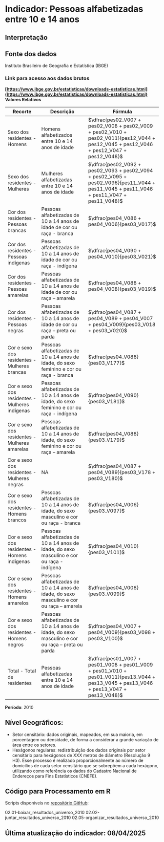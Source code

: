 # Indicador: Pessoas alfabetizadas entre 10 e 14 anos

## Interpretação


## Fonte dos dados
Instituto Brasileiro de Geografia e Estatística (IBGE)

### Link para acesso aos dados brutos
**[https://www.ibge.gov.br/estatisticas/downloads-estatisticas.html](https://www.ibge.gov.br/estatisticas/downloads-estatisticas.html)**
**Valores Relativos**

|Recorte|Descrição  |Fórmula
|--|--|--|
|Sexo dos residentes - Homens|Homens alfabetizados entre 10 e 14 anos de idade|$\dfrac{pes02_V007 + pes02_V008 + pes02_V009 + pes02_V010 + pes02_V011}{pes12_V044 + pes12_V045 + pes12_V046 + pes12_V047 + pes12_V048}$|
|Sexo dos residentes - Mulheres|Mulheres alfabetizadas entre 10 e 14 anos de idade|$\dfrac{pes02_V092 + pes02_V093 + pes02_V094 + pes02_V095 + pes02_V096}{pes11_V044 + pes11_V045 + pes11_V046 + pes11_V047 + pes11_V048}$|
|Cor dos residentes - Pessoas brancas|Pessoas alfabetizadas de 10 a 14 anos de idade de cor ou raça - branca|$\dfrac{pes04_V086 + pes04_V006}{pes03_V017}$|
|Cor dos residentes - Pessoas indígenas|Pessoas alfabetizadas de 10 a 14 anos de idade de cor ou raça - indígena|$\dfrac{pes04_V090 + pes04_V010}{pes03_V021}$|
|Cor dos residentes - Pessoas amarelas|Pessoas alfabetizadas de 10 a 14 anos de idade de cor ou raça – amarela|$\dfrac{pes04_V088 + pes04_V008}{pes03_V019}$|
|Cor dos residentes - Pessoas negras|Pessoas alfabetizadas de 10 a 14 anos de idade de cor ou raça – preta ou parda|$\dfrac{pes04_V087 + pes04_V089 + pes04_V007 + pes04_V009}{pes03_V018 + pes03_V020}$|
|Cor e sexo dos residentes - Mulheres brancas|Pessoas alfabetizadas de 10 a 14 anos de idade, do sexo feminino e cor ou raça - branca|$\dfrac{pes04_V086}{pes03_V177}$|
|Cor e sexo dos residentes - Mulheres indígenas|Pessoas alfabetizadas de 10 a 14 anos de idade, do sexo feminino e cor ou raça - indígena|$\dfrac{pes04_V090}{pes03_V181}$|
|Cor e sexo dos residentes - Mulheres amarelas|Pessoas alfabetizadas de 10 a 14 anos de idade, do sexo feminino e cor ou raça – amarela|$\dfrac{pes04_V088}{pes03_V179}$|
|Cor e sexo dos residentes - Mulheres negras|NA|$\dfrac{pes04_V087 + pes04_V089}{pes03_V178 + pes03_V180}$|
|Cor e sexo dos residentes - Homens brancos|Pessoas alfabetizadas de 10 a 14 anos de idade, do sexo masculino e cor ou raça - branca|$\dfrac{pes04_V006}{pes03_V097}$|
|Cor e sexo dos residentes - Homens indígenas|Pessoas alfabetizadas de 10 a 14 anos de idade, do sexo masculino e cor ou raça - indígena|$\dfrac{pes04_V010}{pes03_V101}$|
|Cor e sexo dos residentes - Homens amarelos|Pessoas alfabetizadas de 10 a 14 anos de idade, do sexo masculino e cor ou raça – amarela|$\dfrac{pes04_V008}{pes03_V099}$|
|Cor e sexo dos residentes - Homens negros|Pessoas alfabetizadas de 10 a 14 anos de idade, do sexo masculino e cor ou raça – preta ou parda|$\dfrac{pes04_V007 + pes04_V009}{pes03_V098 + pes03_V100}$|
|Total - Total de residentes|Pessoas alfabetizadas entre 10 e 14 anos de idade|$\dfrac{pes01_V007 + pes01_V008 + pes01_V009 + pes01_V010 + pes01_V011}{pes13_V044 + pes13_V045 + pes13_V046 + pes13_V047 + pes13_V048}$|

**Período**: 2010

## Nível Geográficos:

 - Setor censitário: dados originais, mapeados, em sua maioria, em porcentagem ou densidade, de forma a considerar a grande variação de área entre os setores.
 - Hexágonos regulares: redistribuição dos dados originais por setor censitário para hexágonos de XXX metros de diâmetro (Resolução 9 H3). Esse processo é realizado proporcionalmente ao número de domicílios de cada setor censitário que se sobrepõem a cada hexágono, utilizando como referência os dados do Cadastro Nacional de Endereços para Fins Estatísticos (CNEFE).

## Código para Processamento em R
Scripts disponíveis no [repositório GitHub](https://github.com/cem-usp/georedus):

02.01-baixar_resultados_universo_2010
02.02-juntar_resultados_universo_2010
02.05-organizar_resultados_universo_2010

## Última atualização do indicador: 08/04/2025
